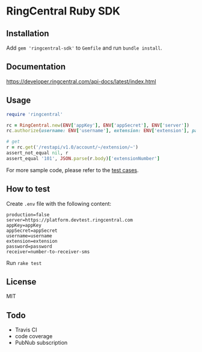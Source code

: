 # RingCentral Ruby SDK


## Installation

Add `gem 'ringcentral-sdk'` to `Gemfile` and run `bundle install`.


## Documentation

https://developer.ringcentral.com/api-docs/latest/index.html


## Usage

```ruby
require 'ringcentral'

rc = RingCentral.new(ENV['appKey'], ENV['appSecret'], ENV['server'])
rc.authorize(username: ENV['username'], extension: ENV['extension'], password: ENV['password'])

# get
r = rc.get('/restapi/v1.0/account/~/extension/~')
assert_not_equal nil, r
assert_equal '101', JSON.parse(r.body)['extensionNumber']
```


For more sample code, please refer to the [test cases](/test).


## How to test

Create `.env` file with the following content:

```
production=false
server=https://platform.devtest.ringcentral.com
appKey=appKey
appSecret=appSecret
username=username
extension=extension
password=password
receiver=number-to-receiver-sms
```

Run `rake test`


## License

MIT


## Todo

- Travis CI
- code coverage
- PubNub subscription
